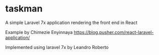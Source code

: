 # taskman
A simple Laravel 7x application rendering the front end in React

Example by Chimezie Enyinnaya
https://blog.pusher.com/react-laravel-application/

Implemented using laravel 7x by Leandro Roberto
